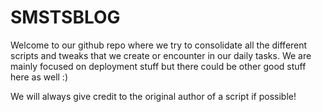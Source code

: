 # SMSTSBLOG

Welcome to our github repo where we try to consolidate all the different scripts and tweaks that we create or encounter in our daily tasks. We are mainly focused on deployment stuff but there could be other good stuff here as well :)

We will always give credit to the original author of a script if possible!
